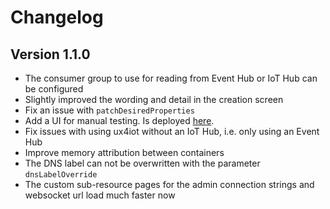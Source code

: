 # Changelog

## Version 1.1.0

* The consumer group to use for reading from Event Hub or IoT Hub can be configured
* Slightly improved the wording and detail in the creation screen
* Fix an issue with `patchDesiredProperties`
* Add a UI for manual testing. Is deployed [here](https://ux4iotsnapshotstorage.z6.web.core.windows.net).
* Fix issues with using ux4iot without an IoT Hub, i.e. only using an Event Hub
* Improve memory attribution between containers
* The DNS label can not be overwritten with the parameter `dnsLabelOverride`
* The custom sub-resource pages for the admin connection strings and websocket url load much faster now
